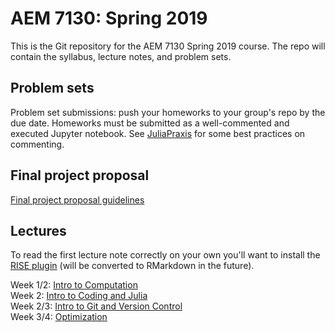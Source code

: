 # AEM 7130: Spring 2019
This is the Git repository for the AEM 7130 Spring 2019 course. The repo will contain the syllabus, lecture notes, and problem sets.

## Problem sets

Problem set submissions: push your homeworks to your group's repo by the due date. Homeworks must be submitted as a well-commented and executed Jupyter notebook. See [JuliaPraxis](https://github.com/JuliaPraxis) for some best practices on commenting.

## Final project proposal

[Final project proposal guidelines](https://rawcdn.githack.com/AEM7130/SPRING2019/cba512ce09ddb548999a6417bafe95e7ba7e2c44/final_project/project_proposal.html)

## Lectures

To read the first lecture note correctly on your own you'll want to install the [RISE plugin](https://github.com/damianavila/RISE) (will be converted to RMarkdown in the future).

Week 1/2: [Intro to Computation](https://github.com/AEM7130/SPRING2019/blob/master/lecture_notes/1_introduction.ipynb)  
Week 2: [Intro to Coding and Julia](https://raw.githack.com/AEM7130/SPRING2019/master/lecture_notes/2a_coding.html)  
Week 2/3: [Intro to Git and Version Control](https://raw.githack.com/AEM7130/SPRING2019/master/lecture_notes/2b_git.html)  
Week 3/4: [Optimization](https://raw.githack.com/AEM7130/SPRING2019/master/lecture_notes/3_optimization.html)
